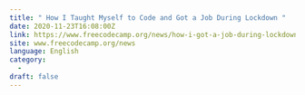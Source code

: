```yaml
---
title: " How I Taught Myself to Code and Got a Job During Lockdown "
date: 2020-11-23T16:08:00Z
link: https://www.freecodecamp.org/news/how-i-got-a-job-during-lockdown/?utm_medium=RSS&utm_source=news.12bit.vn
site: www.freecodecamp.org/news
language: English
category:
  -   
draft: false
---
```

